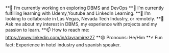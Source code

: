 **🔭 I’m currently working on exploring DBMS and DevOps
**🌱 I’m currently fulfilling learning with Udemy,Youtube and LinkedIn Learning.
**🤔  I’m looking to collaborate in Las Vegas, Nevada Tech Industry, or remotely.
**💬 Ask me about my interest in DBMS, my experience with projects and my passion to learn.
**📫 How to reach me: https://www.linkedin.com/in/davramirez27
**😄 Pronouns: He/Him
**⚡ Fun fact: Experience in hotel industry and spanish speaker. 
